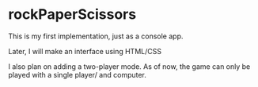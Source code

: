 # rockPaperScissors

This is my first implementation, just as a console app.

Later, I will make an interface using HTML/CSS

I also plan on adding a two-player mode. As of now, the game can only be played with a single player/
and computer.